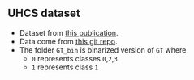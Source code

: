 UHCS dataset
---

- Dataset from [this publication](https://holmgroup.github.io/publications/uhcs-data.pdf).
- Data come from [this git repo](https://github.com/Siiimon2423/).
- The folder `GT_bin` is binarized version of `GT` where 
  - `0` represents classes `0`,`2`,`3`
  - `1` represents class `1`
